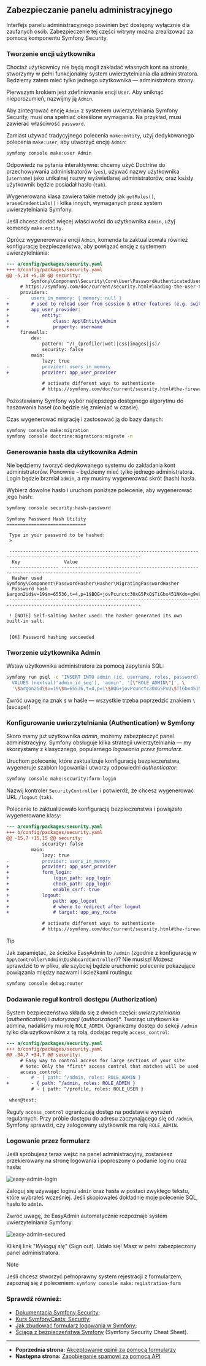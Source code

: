 ## Zabezpieczanie panelu administracyjnego

Interfejs panelu administracyjnego powinien być dostępny wyłącznie dla zaufanych osób. Zabezpieczenie tej części witryny można zrealizować za pomocą komponentu Symfony Security.

### Tworzenie encji użytkownika

Chociaż użytkownicy nie będą mogli zakładać własnych kont na stronie, stworzymy w pełni funkcjonalny system uwierzytelniania dla administratora. Będziemy zatem mieć tylko jednego użytkownika — administratora strony.

Pierwszym krokiem jest zdefiniowanie encji `User`. Aby uniknąć nieporozumień, nazwijmy ją `Admin`.

Aby zintegrować encję `Admin` z systemem uwierzytelniania Symfony Security, musi ona spełniać określone wymagania. Na przykład, musi zawierać właściwość `password`.

Zamiast używać tradycyjnego polecenia `make:entity`, użyj dedykowanego polecenia `make:user`, aby utworzyć encję `Admin`:

```bash
symfony console make:user Admin
```

Odpowiedz na pytania interaktywne: chcemy użyć Doctrine do przechowywania administratorów (`yes`), używać nazwy użytkownika (`username`) jako unikalnej nazwy wyświetlanej administratorów, oraz każdy użytkownik będzie posiadał hasło (`tak`).

Wygenerowana klasa zawiera takie metody jak `getRoles()`, `eraseCredentials()` i kilka innych, wymaganych przez system uwierzytelniania Symfony.

Jeśli chcesz dodać więcej właściwości do użytkownika `Admin`, użyj komendy `make:entity`.

Oprócz wygenerowania encji `Admin`, komenda ta zaktualizowała również konfigurację bezpieczeństwa, aby powiązać encję z systemem uwierzytelniania:

```diff
--- a/config/packages/security.yaml
+++ b/config/packages/security.yaml
@@ -5,14 +5,18 @@ security:
         Symfony\Component\Security\Core\User\PasswordAuthenticatedUserInterface: 'auto'
     # https://symfony.com/doc/current/security.html#loading-the-user-the-user-provider
     providers:
-        users_in_memory: { memory: null }
+        # used to reload user from session & other features (e.g. switch_user)
+        app_user_provider:
+            entity:
+                class: App\Entity\Admin
+                property: username
     firewalls:
         dev:
             pattern: ^/(_(profiler|wdt)|css|images|js)/
             security: false
         main:
             lazy: true
-            provider: users_in_memory
+            provider: app_user_provider

             # activate different ways to authenticate
             # https://symfony.com/doc/current/security.html#the-firewall
```

Pozostawiamy Symfony wybór najlepszego dostępnego algorytmu do haszowania haseł (co będzie się zmieniać w czasie).

Czas wygenerować migrację i zastosować ją do bazy danych:

```bash
symfony console make:migration
symfony console doctrine:migrations:migrate -n
```

### Generowanie hasła dla użytkownika Admin

Nie będziemy tworzyć dedykowanego systemu do zakładania kont administratorów. Ponownie – będziemy mieć tylko jednego administratora. Login będzie brzmiał `admin`, a my musimy wygenerować skrót (hash) hasła.

Wybierz dowolne hasło i uruchom poniższe polecenie, aby wygenerować jego hash:

```bash
symfony console security:hash-password
```

```
Symfony Password Hash Utility
=============================

 Type in your password to be hashed:
 >

 ------------------ ---------------------------------------------------------------------------------------------------
  Key                Value
 ------------------ ---------------------------------------------------------------------------------------------------
  Hasher used        Symfony\Component\PasswordHasher\Hasher\MigratingPasswordHasher
  Password hash      $argon2id$v=19$m=65536,t=4,p=1$BQG+jovPcunctc30xG5PxQ$TiGbx451NKdo+g9vLtfkMy4KjASKSOcnNxjij4gTX1s
 ------------------ ---------------------------------------------------------------------------------------------------

 ! [NOTE] Self-salting hasher used: the hasher generated its own built-in salt.


 [OK] Password hashing succeeded
```

### Tworzenie użytkownika Admin

Wstaw użytkownika administratora za pomocą zapytania SQL:

```bash
symfony run psql -c "INSERT INTO admin (id, username, roles, password) \
  VALUES (nextval('admin_id_seq'), 'admin', '[\"ROLE_ADMIN\"]', \
  '\$argon2id\$v=19\$m=65536,t=4,p=1\$BQG+jovPcunctc30xG5PxQ\$TiGbx451NKdo+g9vLtfkMy4KjASKSOcnNxjij4gTX1s')"
```

Zwróć uwagę na znak `$` w haśle — wszystkie trzeba poprzedzić znakiem `\` (escape)!

### Konfigurowanie uwierzytelniania (Authentication) w Symfony

Skoro mamy już użytkownika *admin*, możemy zabezpieczyć panel administracyjny. Symfony obsługuje kilka strategii uwierzytelniania — my skorzystamy z klasycznego, popularnego *logowania przez formularz*.

Uruchom polecenie, które zaktualizuje konfigurację bezpieczeństwa, wygeneruje szablon logowania i utworzy odpowiedni *authenticator*:

```bash
symfony console make:security:form-login
```

Nazwij kontroler `SecurityController` i potwierdź, że chcesz wygenerować URL `/logout` (`tak`).

Polecenie to zaktualizowało konfigurację bezpieczeństwa i powiązało wygenerowane klasy:

```diff
--- a/config/packages/security.yaml
+++ b/config/packages/security.yaml
@@ -15,7 +15,15 @@ security:
             security: false
         main:
             lazy: true
-            provider: users_in_memory
+            provider: app_user_provider
+            form_login:
+                login_path: app_login
+                check_path: app_login
+                enable_csrf: true
+            logout:
+                path: app_logout
+                # where to redirect after logout
+                # target: app_any_route

             # activate different ways to authenticate
             # https://symfony.com/doc/current/security.html#the-firewall
```

> [!TIP]
> Jak zapamiętać, że ścieżka EasyAdmin to `/admin` (zgodnie z konfiguracją w `App\Controller\Admin\DashboardController`)? Nie musisz! Możesz sprawdzić to w pliku, ale szybciej będzie uruchomić polecenie pokazujące powiązania między nazwami i ścieżkami routingu:
> ```bash
> symfony console debug:router
> ```

### Dodawanie reguł kontroli dostępu (Authorization)

System bezpieczeństwa składa się z dwóch części: *uwierzytelniania* (*authentication*) i *autoryzacji* (*authorization*)*. Tworząc użytkownika admina, nadaliśmy mu rolę `ROLE_ADMIN`. Ograniczmy dostęp do sekcji `/admin` tylko dla użytkowników z tą rolą, dodając regułę `access_control`:

```diff
--- a/config/packages/security.yaml
+++ b/config/packages/security.yaml
@@ -34,7 +34,7 @@ security:
     # Easy way to control access for large sections of your site
     # Note: Only the *first* access control that matches will be used
     access_control:
-        # - { path: ^/admin, roles: ROLE_ADMIN }
+        - { path: ^/admin, roles: ROLE_ADMIN }
         # - { path: ^/profile, roles: ROLE_USER }

 when@test:
```

Reguły `access_control` ograniczają dostęp na podstawie wyrażeń regularnych. Przy próbie dostępu do adresu zaczynającego się od `/admin`, Symfony sprawdzi, czy zalogowany użytkownik ma rolę `ROLE_ADMIN`.

### Logowanie przez formularz

Jeśli spróbujesz teraz wejść na panel administracyjny, zostaniesz przekierowany na stronę logowania i poproszony o podanie loginu oraz hasła:

![easy-admin-login](https://symfony.com/doc/6.4en//the-fast-track/_images/easy-admin-login.png)

Zaloguj się używając loginu `admin` oraz hasła w postaci zwykłego tekstu, które wybrałeś wcześniej. Jeśli skopiowałeś dokładnie moje polecenie SQL, hasło to `admin`.

Zwróć uwagę, że EasyAdmin automatycznie rozpoznaje system uwierzytelniania Symfony:

![easy-admin-secured](https://symfony.com/doc/6.4en//the-fast-track/_images/easy-admin-secured.png)

Kliknij link "*Wyloguj się*" (Sign out). Udało się! Masz w pełni zabezpieczony panel administratora.

> [!NOTE]
> Jeśli chcesz stworzyć pełnoprawny system rejestracji z formularzem, zapoznaj się z poleceniem: `symfony console make:registration-form`

### Sprawdź również:
- [Dokumentacja Symfony Security](https://symfony.com/doc/current/security.html);
- [Kurs SymfonyCasts: Security](https://symfonycasts.com/screencast/symfony-security);
- [Jak zbudować formularz logowania w Symfony](https://symfony.com/doc/current/security/form_login_setup.html);
- [Ściąga z bezpieczeństwa Symfony](https://cheatsheetseries.owasp.org/cheatsheets/Symfony_Security_Cheat_Sheet.html) (Symfony Security Cheat Sheet).

---

- **Poprzednia strona:** [Akceptowanie opinii za pomocą formularzy](14-form.md)
- **Następna strona:** [Zapobieganie spamowi za pomocą API](16-spam.md)
